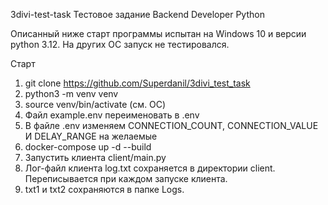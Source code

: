 3divi-test-task
Тестовое задание Backend Developer Python

Описанный ниже старт программы испытан на Windows 10 и версии python 3.12.
На других ОС запуск не тестировался.

Старт

1. git clone https://github.com/Superdanil/3divi_test_task
2. python3 -m venv venv
3. source venv/bin/activate (см. ОС)
4. Файл example.env переименовать в .env
5. В файле .env изменяем CONNECTION_COUNT, CONNECTION_VALUE И DELAY_RANGE на желаемые
6. docker-compose up -d --build
7. Запустить клиента client/main.py
8. Лог-файл клиента log.txt сохраняется в директории client. Переписывается при каждом запуске клиента.
9. txt1 и txt2 сохраняются в папке Logs.
